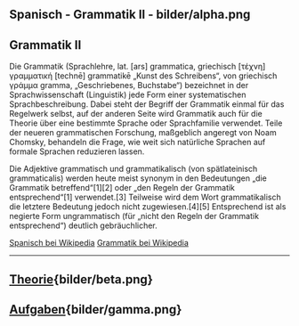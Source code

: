 
Spanisch - Grammatik II - bilder/alpha.png
---
## Grammatik II

Die Grammatik (Sprachlehre, lat. [ars] grammatica, griechisch [τέχνη] γραμματική [technē] grammatikē „Kunst des Schreibens“, von griechisch γράμμα gramma, „Geschriebenes, Buchstabe“) bezeichnet in der Sprachwissenschaft (Linguistik) jede Form einer systematischen Sprachbeschreibung. Dabei steht der Begriff der Grammatik einmal für das Regelwerk selbst, auf der anderen Seite wird Grammatik auch für die Theorie über eine bestimmte Sprache oder Sprachfamilie verwendet. Teile der neueren grammatischen Forschung, maßgeblich angeregt von Noam Chomsky, behandeln die Frage, wie weit sich natürliche Sprachen auf formale Sprachen reduzieren lassen.

Die Adjektive grammatisch und grammatikalisch (von spätlateinisch grammaticalis) werden heute meist synonym in den Bedeutungen „die Grammatik betreffend“[1][2] oder „den Regeln der Grammatik entsprechend“[1] verwendet.[3] Teilweise wird dem Wort grammatikalisch die letztere Bedeutung jedoch nicht zugewiesen.[4][5] Entsprechend ist als negierte Form ungrammatisch (für „nicht den Regeln der Grammatik entsprechend“) deutlich gebräuchlicher.

[Spanisch bei Wikipedia](https://de.wikipedia.org/wiki/Spanisch)
[Grammatik bei Wikipedia](https://de.wikipedia.org/wiki/Grammatik)

---
## [Theorie](theorie.md){bilder/beta.png}
## [Aufgaben](aufgaben.md){bilder/gamma.png}
